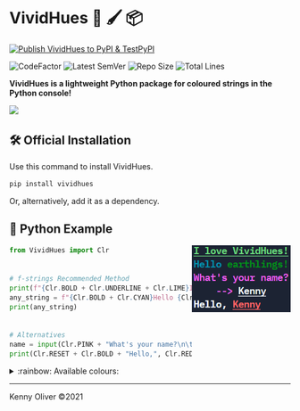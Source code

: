 # VividHues :rainbow: :paintbrush: :package:

[![Publish VividHues to PyPI & TestPyPI](https://github.com/KennyOliver/VividHues/actions/workflows/publish_to_test_pypi.yml/badge.svg)](https://github.com/KennyOliver/VividHues/actions/workflows/publish_to_test_pypi.yml)

![CodeFactor](https://www.codefactor.io/repository/github/KennyOliver/vividHues/badge?style=for-the-badge)
![Latest SemVer](https://img.shields.io/github/v/tag/KennyOliver/vividHues?label=version&sort=semver&style=for-the-badge)
![Repo Size](https://img.shields.io/github/repo-size/KennyOliver/vividHues?style=for-the-badge)
![Total Lines](https://img.shields.io/tokei/lines/github/KennyOliver/vividHues?style=for-the-badge)

<!-- [![repl](https://repl.it/badge/github/KennyOliver/vividHues)](https://repl.it/@KennyOliver/vividHues) -->

**VividHues is a lightweight Python package for coloured strings in the Python console!**

<a href="https://pypi.org/project/VividHues/"><img src="https://img.shields.io/badge/PyPi-3775A9?style=for-the-badge&logo=pypi&logoColor=white" /></a>

## :hammer_and_wrench: Official Installation
Use this command to install VividHues.
```bash
pip install vividhues
```
Or, alternatively, add it as a dependency.

## :toolbox: Python Example

<img src="vividhues-demo.jpg" align="right" />

```python
from VividHues import Clr


# f-strings Recommended Method
print(f"{Clr.BOLD + Clr.UNDERLINE + Clr.LIME}I love VividHues!{Clr.RESET}")
any_string = f"{Clr.BOLD + Clr.CYAN}Hello {Clr.GREEN}earthlings!{Clr.RESET}"
print(any_string)


# Alternatives
name = input(Clr.PINK + "What's your name?\n\t--> " + Clr.RESET + Clr.UNDERLINE)
print(Clr.RESET + Clr.BOLD + "Hello,", Clr.RED + Clr.UNDERLINE + name + Clr.RESET)
```

<details><summary>:rainbow: Available colours:</summary>

#### _COLOURS_
* RED
* ORANGE
* YELLOW
* LIME
* GREEN
* BLUE
* CYAN
* PURPLE
* PINK
* BLACK
* WHITE

#### _FORMATTING_
* UNDERLINE
* BOLD
* RESET

</details>

---
Kenny Oliver ©2021

